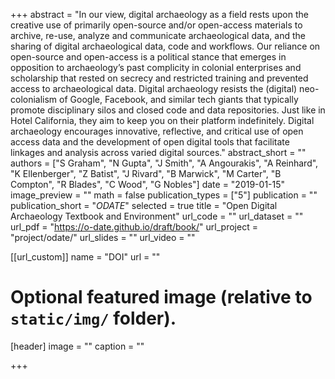 +++
abstract = "In our view, digital archaeology as a field rests upon the creative use of primarily open-source and/or open-access materials to archive, re-use, analyze and communicate archaeological data, and the sharing of digital archaeological data, code and workflows. Our reliance on open-source and open-access is a political stance that emerges in opposition to archaeology’s past complicity in colonial enterprises and scholarship that rested on secrecy and restricted training and prevented access to archaeological data. Digital archaeology resists the (digital) neo-colonialism of Google, Facebook, and similar tech giants that typically promote disciplinary silos and closed code and data repositories. Just like in Hotel California, they aim to keep you on their platform indefinitely. Digital archaeology encourages innovative, reflective, and critical use of open access data and the development of open digital tools that facilitate linkages and analysis across varied digital sources."
abstract_short = ""
authors = ["S Graham", "N Gupta", "J Smith", "A Angourakis", "A Reinhard", "K Ellenberger", "Z Batist", "J Rivard", "B Marwick", "M Carter", "B Compton", "R Blades", "C Wood", "G Nobles"]
date = "2019-01-15"
image_preview = ""
math = false
publication_types = ["5"]
publication = ""
publication_short = "*ODATE*"
selected = true
title = "Open Digital Archaeology Textbook and Environment"
url_code = ""
url_dataset = ""
url_pdf = "https://o-date.github.io/draft/book/"
url_project = "project/odate/"
url_slides = ""
url_video = ""

[[url_custom]]
name = "DOI"
url = ""

# Optional featured image (relative to `static/img/` folder).
[header]
image = ""
caption = ""


+++
